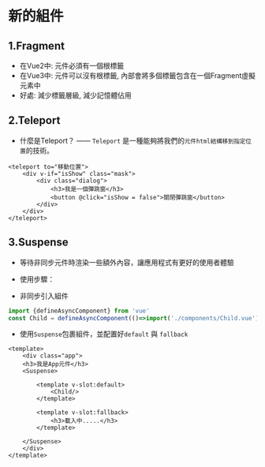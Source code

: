 # 新的組件

## 1.Fragment

- 在Vue2中: 元件必須有一個根標籤
- 在Vue3中: 元件可以沒有根標籤, 內部會將多個標籤包含在一個Fragment虛擬元素中
- 好處: 減少標籤層級, 減少記憶體佔用

## 2.Teleport

- 什麼是Teleport？ —— `Teleport` 是一種能夠將我們的`元件html結構移到指定位置`的技術。

```vue
<teleport to="移動位置">
    <div v-if="isShow" class="mask">
        <div class="dialog">
            <h3>我是一個彈跳窗</h3>
            <button @click="isShow = false">關閉彈跳窗</button>
        </div>
    </div>
</teleport>
```

## 3.Suspense

- 等待非同步元件時渲染一些額外內容，讓應用程式有更好的使用者體驗

- 使用步驟：

- 非同步引入組件

```js
import {defineAsyncComponent} from 'vue'
const Child = defineAsyncComponent(()=>import('./components/Child.vue'))
```

- 使用`Suspense`包裹組件，並配置好`default` 與 `fallback`

```vue
<template>
    <div class="app">
    <h3>我是App元件</h3>
    <Suspense>

        <template v-slot:default>
            <Child/>
        </template>

        <template v-slot:fallback>
            <h3>載入中.....</h3>
        </template>

    </Suspense>
    </div>
</template>
```
